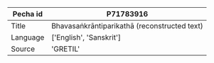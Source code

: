 |Pecha id | P71783916
| --- | --- 
|Title | Bhavasaṅkrāntiparikathā (reconstructed text) 
|Language | ['English', 'Sanskrit']
|Source | 'GRETIL'